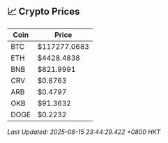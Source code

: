 ## 📈 Crypto Prices

| Coin | Price |
| ---- | ----- |
| BTC | $117277.0683 |
| ETH | $4428.4838 |
| BNB | $821.9991 |
| CRV | $0.8763 |
| ARB | $0.4797 |
| OKB | $91.3632 |
| DOGE | $0.2232 |

_Last Updated: 2025-08-15 23:44:29.422 +0800 HKT_